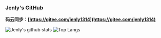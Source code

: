 ### Jenly's GitHub

**码云同步：[https://gitee.com/jenly1314](https://gitee.com/jenly1314)**


![Jenly's github stats](https://github-readme-stats.vercel.app/api?username=jenly1314&theme=vue&show_icons=true&hide=issues,prs)
![Top Langs](https://github-readme-stats.vercel.app/api/top-langs/?username=jenly1314&theme=vue&layout=compact&hide=html)

